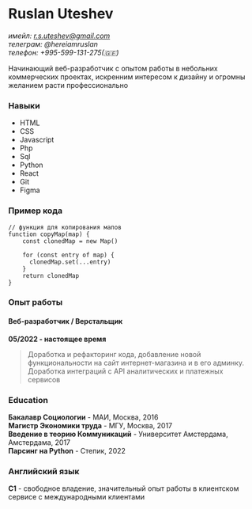 # Ruslan Uteshev

*имейл: r.s.uteshev@gmail.com* \
*телеграм: @hereiamruslan* \
*телефон: +995-599-131-275(🇬🇪)*

Начинающий веб-разработчик с опытом работы в небольних коммерческих проектах, искренним интересом к дизайну и огромны желанием расти профессионально

### Навыки
 - HTML
 - CSS
 - Javascript
 - Php
 - Sql
 - Python
 - React
 - Git
 - Figma

### Пример кода
```
// функция для копирования мапов
function copyMap(map) {
    const clonedMap = new Map()

    for (const entry of map) {
      clonedMap.set(...entry)
    }
    return clonedMap
}
```

### Опыт работы
#### Веб-разработчик / Верстальщик
**05/2022 - настоящее время** 

>Доработка и рефакторинг кода, добавление новой функциональности на сайт интернет-магазина и в его админку.\
>Доработка интеграций с API аналитических и платежных сервисов

### Education 
**Бакалавр Социологии** - МАИ, Москва, 2016 \
**Магистр Экономики труда** - МГУ, Москва, 2017 \
**Введение в теорию Коммуникаций** - Университет Амстердама, Амстердама, 2017 \
**Парсинг на Python** - Степик, 2022 

### Английский язык

**C1** - свободное владение, значительный опыт работы в клиентском сервисе с международными клиентами 
